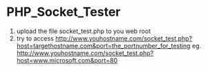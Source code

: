 # PHP_Socket_Tester

1. upload the file socket_test.php to you web root
2. try to access http://www.youhostname.com/socket_test.php?host=targethostname.com&port=the_portnumber_for_testing
   eg. http://www.youhostname.com/socket_test.php?host=www.microsoft.com&port=80
